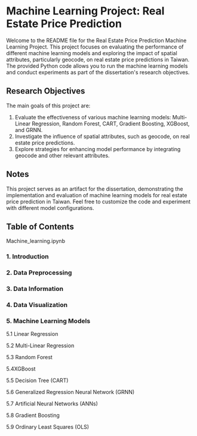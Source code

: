 # Machine Learning Project: Real Estate Price Prediction
Welcome to the README file for the Real Estate Price Prediction Machine Learning Project. This project focuses on evaluating the performance of different machine learning models and exploring the impact of spatial attributes, particularly geocode, on real estate price predictions in Taiwan. The provided Python code allows you to run the machine learning models and conduct experiments as part of the dissertation's research objectives.

## Research Objectives
The main goals of this project are:

1. Evaluate the effectiveness of various machine learning models: Multi-Linear Regression, Random Forest, CART, Gradient Boosting, XGBoost, and GRNN.
2. Investigate the influence of spatial attributes, such as geocode, on real estate price predictions.
3. Explore strategies for enhancing model performance by integrating geocode and other relevant attributes.

## Notes
This project serves as an artifact for the dissertation, demonstrating the implementation and evaluation of machine learning models for real estate price prediction in Taiwan.
Feel free to customize the code and experiment with different model configurations.

## Table of Contents
Machine_learning.ipynb

### 1. Introduction
### 2. Data Preprocessing
### 3. Data Information
### 4. Data Visualization
### 5. Machine Learning Models
5.1 Linear Regression

5.2 Multi-Linear Regression

5.3 Random Forest

5.4XGBoost

5.5 Decision Tree (CART)

5.6 Generalized Regression Neural Network (GRNN)

5.7 Artificial Neural Networks (ANNs)

5.8 Gradient Boosting

5.9 Ordinary Least Squares (OLS)

